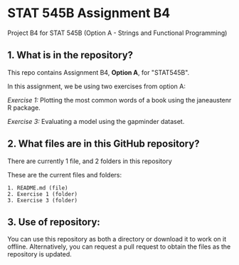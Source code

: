 # STAT 545B Assignment B4

Project B4 for STAT 545B (Option A - Strings and Functional Programming)

## 1. What is in the repository?

This repo contains Assignment B4, **Option A**, for "STAT545B".

In this assignment, we be using two exercises from option A:

*Exercise 1:* Plotting the most common words of a book using the janeaustenr R package.

*Exercise 3:* Evaluating a model using the gapminder dataset.

## 2. What files are in this GitHub repository?

There are currently 1 file, and 2 folders in this repository

These are the current files and folders:
```
1. README.md (file)
2. Exercise 1 (folder)
3. Exercise 3 (folder)
```

## 3. Use of repository: 

You can use this repository as both a directory or download it to work on it offline. Alternatively, you can request a pull request to obtain the files as the repository is updated.

